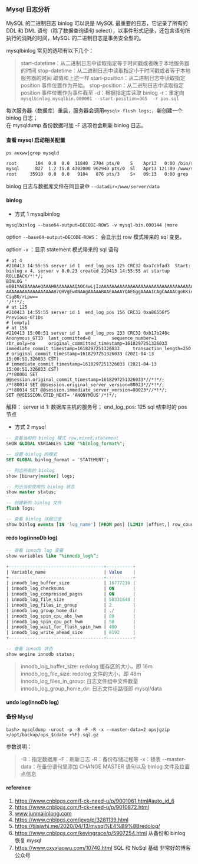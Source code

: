 ### Mysql 日志分析

MySQL 的二进制日志 binlog 可以说是 MySQL 最重要的日志，它记录了所有的 DDL 和 DML 语句（除了数据查询语句 select），以事件形式记录，还包含语句所执行的消耗的时间，MySQL 的二进制日志是事务安全型的。  

mysqlbinlog 常见的选项有以下几个：

> start-datetime：从二进制日志中读取指定等于时间戳或者晚于本地服务器的时间
> stop-datetime：从二进制日志中读取指定小于时间戳或者等于本地服务器的时间 取值和上述一样
> start-position：从二进制日志中读取指定 position 事件位置作为开始。
> stop-position：从二进制日志中读取指定 position 事件位置作为事件截至
> -d：根据指定库读取 binlog
> -r：重定向 `mysqlbinlog mysqlbin.000001 --start-position=365  -r pos.sql`

每次服务器（数据库）重启，服务器会调用`mysql> flush logs;`，新创建一个 binlog 日志；  
在 mysqldump 备份数据时加 -F 选项也会刷新 binlog 日志。  


#### 查看 mysql 启动相关配置 

`ps auxww|grep mysqld`

~~~ bash
root       104  0.0  0.0  11840  2704 pts/0    S    Apr13   0:00 /bin/sh /www/server/mysql/bin/mysqld_safe --datadir=/www/server/data --pid-file=/www/server/data/50f20b07bcef.pid
mysql      827  1.2 15.8 4302000 962940 pts/0  Sl   Apr13 121:09 /www/server/mysql/bin/mysqld --basedir=/www/server/mysql --datadir=/www/server/data --plugin-dir=/www/server/mysql/lib/plugin --user=mysql --log-error=50f20b07bcef.err --open-files-limit=65535 --pid-file=/www/server/data/50f20b07bcef.pid --socket=/tmp/mysql.sock --port=3306
root     35910  0.0  0.0   9104   876 pts/3    S+   09:13   0:00 grep --color=auto mysqld
~~~

binlog 日志与数据库文件在同目录中 `--datadir=/www/server/data`

#### binlog



- 方式 1 mysqlbinlog

`mysqlbinlog --base64-output=DECODE-ROWS -v mysql-bin.000144 |more`

option `--base64-output=DECODE-ROWS`： 会显示出 row 模式带来的 sql 变更。

option `-v` ：显示 statement 模式带来的 sql 语句

~~~ log
# at 4
#210413 14:55:55 server id 1  end_log_pos 125 CRC32 0xa7cbfad3  Start: binlog v 4, server v 8.0.23 created 210413 14:55:55 at startup
ROLLBACK/*!*/;
BINLOG '
e0B1YA8BAAAAeQAAAH0AAAAAAAQAOC4wLjIzAAAAAAAAAAAAAAAAAAAAAAAAAAAAAAAAAAAAAAAA
AAAAAAAAAAAAAAAAAAB7QHVgEwANAAgAAAAABAAEAAAAYQAEGggAAAAICAgCAAAACgoKKioAEjQA
CigB0/rLpw==
'/*!*/;
# at 125
#210413 14:55:55 server id 1  end_log_pos 156 CRC32 0xa86556f5  Previous-GTIDs
# [empty]
# at 156
#210413 15:00:51 server id 1  end_log_pos 233 CRC32 0xb17b248c  Anonymous_GTID  last_committed=0        sequence_number=1       rbr_only=no     original_committed_timestamp=1618297251326033 immediate_commit_timestamp=1618297251326033     transaction_length=250
# original_commit_timestamp=1618297251326033 (2021-04-13 15:00:51.326033 CST)
# immediate_commit_timestamp=1618297251326033 (2021-04-13 15:00:51.326033 CST)
/*!80001 SET @@session.original_commit_timestamp=1618297251326033*//*!*/;
/*!80014 SET @@session.original_server_version=80023*//*!*/;
/*!80014 SET @@session.immediate_server_version=80023*//*!*/;
SET @@SESSION.GTID_NEXT= 'ANONYMOUS'/*!*/;
~~~

解释：
server id 1: 数据库主机的服务号；
end_log_pos: 125 sql 结束时的 pos 节点

- 方式 2 mysql

~~~ sql
-- 查看当前的 binlog 模式 row,mixed,statement
SHOW GLOBAL VARIABLES LIKE "%binlog_format%";

-- 设置 binlog 的模式
SET GLOBAL binlog_format = ¨STATEMENT¨;

-- 列出所有的 binlog
show [binary|master] logs;

-- 列出当前使用的 binlog 状态
show master status;

-- 创建新的 binlog 文件
flush logs;

-- 查看 binlog 详细记录
show binlog events [IN 'log_name'] [FROM pos] [LIMIT [offset,] row_count];
~~~


#### redo log(innoDb log)

~~~ sql
-- 查看 innodb log 变量
show variables like "%innodb_log%”;

+------------------------------------+----------+
| Variable_name                      | Value    |
+------------------------------------+----------+
| innodb_log_buffer_size             | 16777216 |
| innodb_log_checksums               | ON       |
| innodb_log_compressed_pages        | ON       |
| innodb_log_file_size               | 50331648 |
| innodb_log_files_in_group          | 2        |
| innodb_log_group_home_dir          | ./       |
| innodb_log_spin_cpu_abs_lwm        | 80       |
| innodb_log_spin_cpu_pct_hwm        | 50       |
| innodb_log_wait_for_flush_spin_hwm | 400      |
| innodb_log_write_ahead_size        | 8192     |
+------------------------------------+----------+

-- 查看 innodb 状态
show engine innodb status;
~~~

> innodb_log_buffer_size: redolog 缓存区的大小，即 16m
> innodb_log_file_size: redolog 文件的大小，即 48m
> innodb_log_files_in_group: 日志文件组中文件数量
> innodb_log_group_home_dir: 日志文件组路径即 mysql/data


#### undo log(innoDb log)

#### 备份 Mysql

`bash> mysqldump -uroot -p -B -F -R -x --master-data=2 ops|gzip >/opt/backup/ops_$(date +%F).sql.gz`

参数说明：

> -B：指定数据库
> -F：刷新日志
> -R：备份存储过程等
> -x：锁表
> --master-data：在备份语句里添加 CHANGE MASTER 语句以及 binlog 文件及位置点信息

#### reference

1. https://www.cnblogs.com/f-ck-need-u/p/9001061.html#auto_id_6
2. https://www.cnblogs.com/f-ck-need-u/p/9010872.html
3. www.junmajinlong.com
4. https://www.cnblogs.com/jevo/p/3281139.html
5. https://tjjsjwhj.me/2020/04/13/mysql%E4%B9%8Bredolog/
6. https://www.cnblogs.com/kevingrace/p/5907254.html 从备份和 binlog 恢复 mysql
7. https://www.cxyxiaowu.com/10740.html SQL 和 NoSql 基础 非常好的博客 公众号